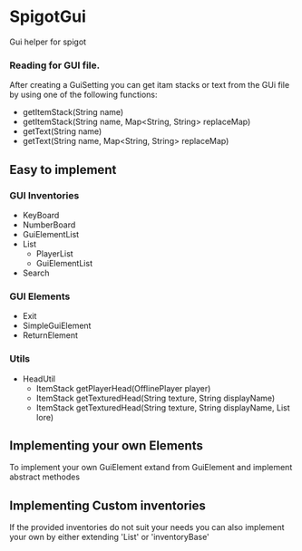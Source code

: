 # SpigotGui
Gui helper for spigot

### Reading for GUI file.

After creating a GuiSetting you can get itam stacks or text from the GUi file by using one of the following functions:

- getItemStack(String name)
- getItemStack(String name, Map<String, String> replaceMap)
- getText(String name)
- getText(String name, Map<String, String> replaceMap)

## Easy to implement

### GUI Inventories
- KeyBoard
- NumberBoard
- GuiElementList
- List
  - PlayerList
  - GuiElementList
- Search

### GUI Elements
- Exit
- SimpleGuiElement
- ReturnElement

### Utils
- HeadUtil
  - ItemStack getPlayerHead(OfflinePlayer player)
  - ItemStack getTexturedHead(String texture, String displayName)
  - ItemStack getTexturedHead(String texture, String displayName, List<String> lore)

## Implementing your own Elements

To implement your own GuiElement extand from GuiElement and implement abstract methodes

## Implementing Custom inventories

If the provided inventories do not suit your needs you can also implement your own by either extending 'List' or 'inventoryBase'
